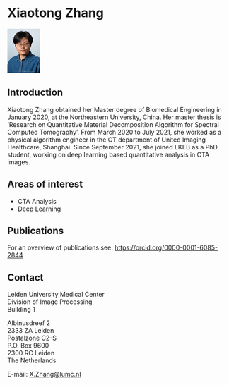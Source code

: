 # Xiaotong Zhang
![](../assets/img/Xiaotong_Zhang_small.jpg)

## Introduction
Xiaotong Zhang obtained her Master degree of Biomedical Engineering in January 2020, at the Northeastern University, China. Her master thesis is ‘Research on Quantitative Material Decomposition Algorithm for Spectral Computed Tomography’. From March 2020 to July 2021, she worked as a physical algorithm engineer in the CT department of United Imaging Healthcare, Shanghai. Since September 2021, she joined LKEB as a PhD student, working on deep learning based quantitative analysis in CTA images.

## Areas of interest
- CTA Analysis
- Deep Learning

## Publications
For an overview of publications see: https://orcid.org/0000-0001-6085-2844

## Contact
Leiden University Medical Center<br>
Division of Image Processing<br>
Building 1<br>

Albinusdreef 2<br>
2333 ZA Leiden<br>
Postalzone C2-S<br>
P.O. Box 9600<br>
2300 RC Leiden<br>
The Netherlands<br>

E-mail: X.Zhang@lumc.nl